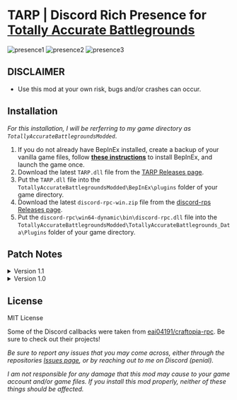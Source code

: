 # TARP | Discord Rich Presence for [Totally Accurate Battlegrounds](https://store.steampowered.com/app/823130/Totally_Accurate_Battlegrounds/)
![presence1](https://github.com/PikachuPenial/TotallyAccurateRichPresence/assets/62630906/f505964f-e47d-41e5-b13d-c649e2016808)
![presence2](https://github.com/PikachuPenial/TotallyAccurateRichPresence/assets/62630906/94b321f5-84ad-4248-9299-69438901105a)
![presence3](https://github.com/PikachuPenial/TotallyAccurateRichPresence/assets/62630906/72674043-d1e7-43bb-b182-9eb2caf64292)

## DISCLAIMER
- Use this mod at your own risk, bugs and/or crashes can occur.

## Installation
*For this installation, I will be rerferring to my game directory as `TotallyAccurateBattlegroundsModded`*.
1. If you do not already have BepInEx installed, create a backup of your vanilla game files, follow **[these instructions](https://docs.bepinex.dev/articles/user_guide/installation/index.html)** to install BepInEx, and launch the game once.
2. Download the latest `TARP.dll` file from the [TARP Releases page](https://github.com/PikachuPenial/TotallyAccurateRichPresence/releases).
3. Put the `TARP.dll` file into the `TotallyAccurateBattlegroundsModded\BepInEx\plugins` folder of your game directory.
4. Download the latest `discord-rpc-win.zip` file from the [discord-rps Releases page](https://github.com/discord/discord-rpc/releases).
5. Put the `discord-rpc\win64-dynamic\bin\discord-rpc.dll` file into the `TotallyAccurateBattlegroundsModded\TotallyAccurateBattlegrounds_Data\Plugins` folder of your game directory.

## Patch Notes

<details>
<summary>Version 1.1</summary>
<br>

Released on <i>9/17/2023</i>

Hovering over a presence image now shows the players LVL and their progress as a percentage to the next LVL

Refactored the process for presence updates

Fixed a case of presence desync when returning to the Main Menu

Removed custom logging system and switch logger to BepInEx (previously Unity)

---
</details>

<details>
<summary>Version 1.0</summary>
<br>

Released on <i>9/15/2023</i>

Initial release

---
</details>

## License
MIT License

Some of the Discord callbacks were taken from [eai04191/craftopia-rpc](https://github.com/eai04191/craftopia-rpc). Be sure to check out their projects!

*Be sure to report any issues that you may come across, either through the repositories [Issues page](https://github.com/PikachuPenial/TotallyAccurateRichPresence/issues), or by reaching out to me on Discord (penial).*

*I am not responsible for any damage that this mod may cause to your game account and/or game files. If you install this mod properly, neither of these things should be affected.*
